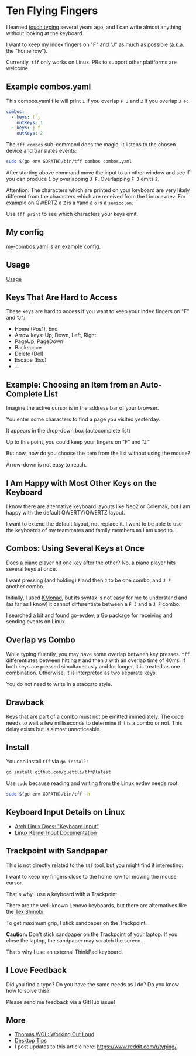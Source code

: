 # Ten Flying Fingers

I learned [touch typing](https://en.wikipedia.org/wiki/Touch_typing) several years ago, and I can
write almost anything without looking at the keyboard.

I want to keep my index fingers on "F" and "J" as much as possible (a.k.a. the "home row").

Currently, `tff` only works on Linux. PRs to support other plattforms are welcome.

## Example combos.yaml

This combos.yaml file will print `1` if you overlap `F J` and `2` if you overlap `J F`:

```yaml
combos:
  - keys: f j
    outKeys: 1
  - keys: j f
    outKeys: 2
```

The `tff combos` sub-command does the magic. It listens to the chosen device and translates events:

```sh
sudo $(go env GOPATH)/bin/tff combos combos.yaml
```

After starting above command move the input to an other window and see if you can produce `1` by
overlapping `J F`. Overlapping `F J` emits `2`.

Attention: The characters which are printed on your keyboard are very likely different from the
characters which are received from the Linux evdev. For example on QWERTZ a `Z` is a `Y`and a `ö` is
a `semicolon`.

Use `tff print` to see which characters your keys emit.

## My config

[my-combos.yaml](https://github.com/guettli/tff/blob/main/my-combos.yaml) is an example config.

## Usage

[Usage](https://github.com/guettli/tff/blob/main/usage.md)

## Keys That Are Hard to Access

These keys are hard to access if you want to keep your index fingers on "F" and "J":

- Home (Pos1), End
- Arrow keys: Up, Down, Left, Right
- PageUp, PageDown
- Backspace
- Delete (Del)
- Escape (Esc)
- ...

## Example: Choosing an Item from an Auto-Complete List

Imagine the active cursor is in the address bar of your browser.

You enter some characters to find a page you visited yesterday.

It appears in the drop-down box (autocomplete list)

Up to this point, you could keep your fingers on "F" and "J."

But now, how do you choose the item from the list without using the mouse?

Arrow-down is not easy to reach.

## I Am Happy with Most Other Keys on the Keyboard

I know there are alternative keyboard layouts like Neo2 or Colemak, but I am happy with the default
QWERTY/QWERTZ layout.

I want to extend the default layout, not replace it. I want to be able to use the keyboards of my
teammates and family members as I am used to.

## Combos: Using Several Keys at Once

Does a piano player hit one key after the other? No, a piano player hits several keys at once.

I want pressing (and holding) `F` and then `J` to be one combo, and `J F` another combo.

Initially, I used [KMonad](https://github.com/kmonad/kmonad), but its syntax is not easy for me to
understand and (as far as I know) it cannot differentiate between a `F J` and a `J F` combo.

I searched a bit and found [go-evdev](https://github.com/holoplot/go-evdev), a Go package for
receiving and sending events on Linux.

## Overlap vs Combo

While typing fluently, you may have some overlap between key presses. `tff` differentiates
between hitting `F` and then `J` with an overlap time of 40ms. If both keys are pressed
simultaneously and for longer, it is treated as one combination. Otherwise, it is interpreted as two
separate keys.

You do not need to write in a staccato style.

## Drawback

Keys that are part of a combo must not be emitted immediately. The code needs to wait a few
milliseconds to determine if it is a combo or not. This delay exists but is almost unnoticeable.

## Install

You can install `tff` via `go install`:

```sh
go install github.com/guettli/tff@latest
```

Use `sudo` because reading and writing from the Linux evdev needs root:

```sh
sudo $(go env GOPATH)/bin/tff -h
```

## Keyboard Input Details on Linux

- [Arch Linux Docs: "Keyboard Input"](https://wiki.archlinux.org/title/Keyboard_input)
- [Linux Kernel Input Documentation](https://docs.kernel.org/input/index.html)

## Trackpoint with Sandpaper

This is not directly related to the `ttf` tool, but you might find it interesting:

I want to keep my fingers close to the home row for moving the mouse cursor.

That's why I use a keyboard with a Trackpoint.

There are the well-known Lenovo keyboards, but there are alternatives like the [Tex
Shinobi](https://tex.com.tw/products/shinobi).

To get maximum grip, I stick sandpaper on the Trackpoint.

**Caution:** Don't stick sandpaper on the Trackpoint of your laptop. If you close the laptop, the
sandpaper may scratch the screen.

That’s why I use an external ThinkPad keyboard.

## I Love Feedback

Did you find a typo? Do you have the same needs as I do? Do you know how to solve this?

Please send me feedback via a GitHub issue!

## More

- [Thomas WOL: Working Out Loud](https://github.com/guettli/wol)
- [Desktop Tips](https://github.com/guettli/desktop-tips-and-tricks)
- I post updates to this article here: <https://www.reddit.com/r/typing/>
